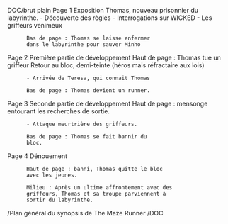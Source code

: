 DOC/brut plain
Page 1    Exposition
          Thomas, nouveau prisonnier du labyrinthe.
          - Découverte des règles
          - Interrogations sur WICKED
          - Les griffeurs venimeux

          Bas de page : Thomas se laisse enfermer 
          dans le labyrinthe pour sauver Minho

Page 2    Première partie de développement
          Haut de page : Thomas tue un griffeur
          Retour au bloc, demi-teinte (héros
          mais réfractaire aux lois)

          - Arrivée de Teresa, qui connait Thomas

          Bas de page : Thomas devient un runner.

Page 3    Seconde partie de développement
          Haut de page : mensonge entourant les
          recherches de sortie.

          - Attaque meurtrière des griffeurs.

          Bas de page : Thomas se fait bannir du
          bloc.

Page 4    Dénouement

          Haut de page : banni, Thomas quitte le bloc
          avec les jeunes.

          Milieu : Après un ultime affrontement avec des 
          griffeurs, Thomas et sa troupe parviennent à 
          sortir du labyrinthe.
/Plan général du synopsis de The Maze Runner
/DOC